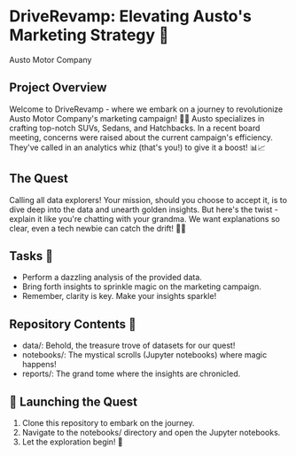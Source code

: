 # DriveRevamp: Elevating Austo's Marketing Strategy 🚀
Austo Motor Company

## Project Overview
Welcome to DriveRevamp - where we embark on a journey to revolutionize Austo Motor Company's marketing campaign! 🚗💨 Austo specializes in crafting top-notch SUVs, Sedans, and Hatchbacks. In a recent board meeting, concerns were raised about the current campaign's efficiency. They've called in an analytics whiz (that's you!) to give it a boost! 📊📈

## The Quest
Calling all data explorers! Your mission, should you choose to accept it, is to dive deep into the data and unearth golden insights. But here's the twist - explain it like you're chatting with your grandma. We want explanations so clear, even a tech newbie can catch the drift! 👵💡

## Tasks 📝
- Perform a dazzling analysis of the provided data.
- Bring forth insights to sprinkle magic on the marketing campaign.
- Remember, clarity is key. Make your insights sparkle!

## Repository Contents 📂
- data/: Behold, the treasure trove of datasets for our quest!
- notebooks/: The mystical scrolls (Jupyter notebooks) where magic happens!
- reports/: The grand tome where the insights are chronicled.

## 🚀 Launching the Quest
1. Clone this repository to embark on the journey.
2. Navigate to the notebooks/ directory and open the Jupyter notebooks.
3. Let the exploration begin! 🚀
